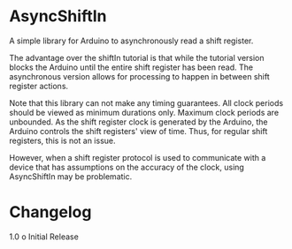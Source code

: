 AsyncShiftIn
============

A simple library for Arduino to asynchronously read a shift register.

The advantage over the shiftIn tutorial is that while the tutorial
version blocks the Arduino until the entire shift register has been read.
The asynchronous version allows for processing to happen in between shift
register actions.

Note that this library can not make any timing guarantees. All clock periods
should be viewed as minimum durations only. Maximum clock periods are unbounded.
As the shift register clock is generated by the Arduino, the Arduino
controls the shift registers' view of time. Thus, for regular shift registers,
this is not an issue. 

However, when a shift register protocol is used to communicate with a device that
has assumptions on the accuracy of the clock, using AsyncShiftIn may be problematic.

Changelog
=========

1.0
 o Initial Release
